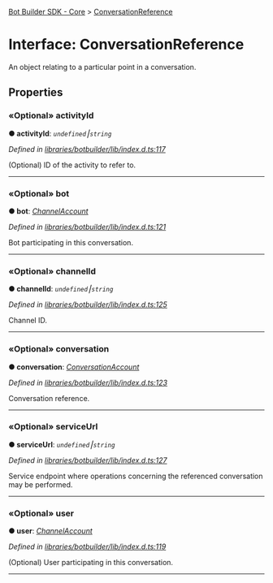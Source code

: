 [Bot Builder SDK - Core](../README.md) > [ConversationReference](../interfaces/botbuilder.conversationreference.md)



# Interface: ConversationReference


An object relating to a particular point in a conversation.


## Properties
<a id="activityid"></a>

### «Optional» activityId

**●  activityId**:  *`undefined`⎮`string`* 

*Defined in [libraries/botbuilder/lib/index.d.ts:117](https://github.com/Microsoft/botbuilder-js/blob/5422076/libraries/botbuilder/lib/index.d.ts#L117)*



(Optional) ID of the activity to refer to.




___

<a id="bot"></a>

### «Optional» bot

**●  bot**:  *[ChannelAccount](botbuilder.channelaccount.md)* 

*Defined in [libraries/botbuilder/lib/index.d.ts:121](https://github.com/Microsoft/botbuilder-js/blob/5422076/libraries/botbuilder/lib/index.d.ts#L121)*



Bot participating in this conversation.




___

<a id="channelid"></a>

### «Optional» channelId

**●  channelId**:  *`undefined`⎮`string`* 

*Defined in [libraries/botbuilder/lib/index.d.ts:125](https://github.com/Microsoft/botbuilder-js/blob/5422076/libraries/botbuilder/lib/index.d.ts#L125)*



Channel ID.




___

<a id="conversation"></a>

### «Optional» conversation

**●  conversation**:  *[ConversationAccount](botbuilder.conversationaccount.md)* 

*Defined in [libraries/botbuilder/lib/index.d.ts:123](https://github.com/Microsoft/botbuilder-js/blob/5422076/libraries/botbuilder/lib/index.d.ts#L123)*



Conversation reference.




___

<a id="serviceurl"></a>

### «Optional» serviceUrl

**●  serviceUrl**:  *`undefined`⎮`string`* 

*Defined in [libraries/botbuilder/lib/index.d.ts:127](https://github.com/Microsoft/botbuilder-js/blob/5422076/libraries/botbuilder/lib/index.d.ts#L127)*



Service endpoint where operations concerning the referenced conversation may be performed.




___

<a id="user"></a>

### «Optional» user

**●  user**:  *[ChannelAccount](botbuilder.channelaccount.md)* 

*Defined in [libraries/botbuilder/lib/index.d.ts:119](https://github.com/Microsoft/botbuilder-js/blob/5422076/libraries/botbuilder/lib/index.d.ts#L119)*



(Optional) User participating in this conversation.




___


